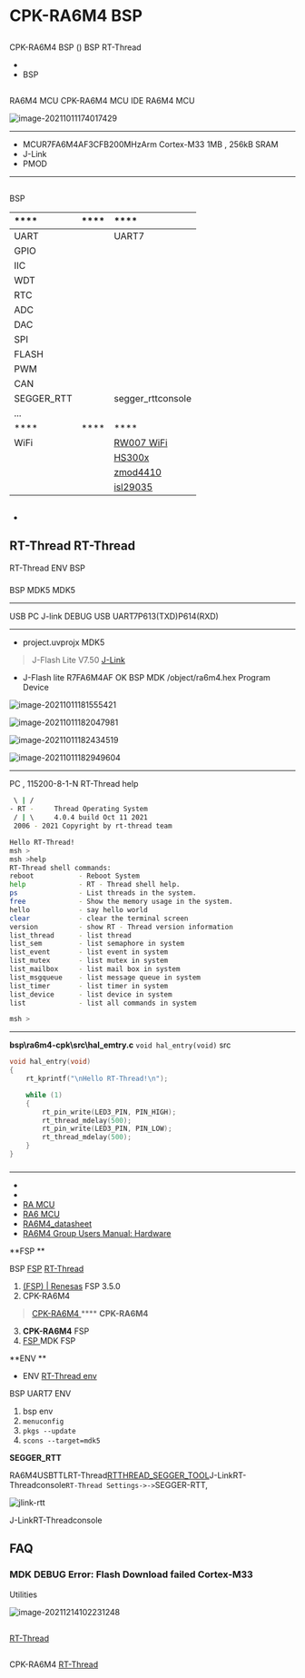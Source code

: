 #  CPK-RA6M4  BSP 

## 

 CPK-RA6M4  BSP ()  BSP RT-Thread 



- 
- BSP 

## 

 RA6M4 MCU  CPK-RA6M4 MCU  IDE RA6M4 MCU 



![image-20211011174017429](docs/picture/cpk-ra6m4.png) 

 **** 

- MCUR7FA6M4AF3CFB200MHzArm Cortex-M33 1MB , 256kB SRAM
-  J-Link 
-  PMOD 

****

## 

 BSP 

| **** | **** | **** |
| :----------------- | :----------------- | :------------- |
| UART               |                | UART7  |
| GPIO               |                |                |
| IIC                |                |            |
| WDT                |                |                |
| RTC                |                |                |
| ADC                |                |                |
| DAC                |                |                |
| SPI                |                |                |
| FLASH              |                |                |
| PWM                |                |                |
| CAN                |                |                |
|  SEGGER_RTT        |                |  segger_rttconsole |
| ...      |                    |                |
| **** | **** | **** |
| WiFi      |         |  [RW007 WiFi ](https://github.com/RT-Thread-packages/rw007)  |
|    |        |  [HS300x ](https://github.com/Guozhanxin/hs300x) |
|  |  | [zmod4410 ](https://github.com/ShermanShao/zmod4410) |
|  |  | [isl29035](https://github.com/ShermanShao/isl29035) |


## 



- 

   RT-Thread  RT-Thread  
- 

   RT-Thread  ENV  BSP 

### 

 BSP  MDK5  MDK5 

****

 USB  PC J-link  DEBUG  USB  UART7P613(TXD)P614(RXD)

****

-  project.uvprojx  MDK5 

>  J-Flash Lite  V7.50 [J-Link ](https://www.segger.com/downloads/jlink/)

-  J-Flash lite  R7FA6M4AF OK  BSP  MDK  /object/ra6m4.hex  Program Device 

![image-20211011181555421](docs/picture/jflash1.png) 

![image-20211011182047981](docs/picture/jflash2.png) 

![image-20211011182434519](docs/picture/jflash.png) 

![image-20211011182949604](docs/picture/jflash3.png) 

****



 PC , 115200-8-1-N RT-Thread  help 

```bash
 \ | /
- RT -     Thread Operating System
 / | \     4.0.4 build Oct 11 2021
 2006 - 2021 Copyright by rt-thread team

Hello RT-Thread!
msh >
msh >help
RT-Thread shell commands:
reboot           - Reboot System
help             - RT - Thread shell help.
ps               - List threads in the system.
free             - Show the memory usage in the system.
hello            - say hello world
clear            - clear the terminal screen
version          - show RT - Thread version information
list_thread      - list thread
list_sem         - list semaphore in system
list_event       - list event in system
list_mutex       - list mutex in system
list_mailbox     - list mail box in system
list_msgqueue    - list message queue in system
list_timer       - list timer in system
list_device      - list device in system
list             - list all commands in system

msh > 
```

****

 **bsp\ra6m4-cpk\src\hal_emtry.c**   `void hal_entry(void)`  src 

```c
void hal_entry(void)
{
    rt_kprintf("\nHello RT-Thread!\n");

    while (1)
    {
        rt_pin_write(LED3_PIN, PIN_HIGH);
        rt_thread_mdelay(500);
        rt_pin_write(LED3_PIN, PIN_LOW);
        rt_thread_mdelay(500);
    }
}
```

### 

****

- [](https://www2.renesas.cn/cn/zh/products/microcontrollers-microprocessors/ra-cortex-m-mcus/cpk-ra6m4-evaluation-board)
- [](https://www2.renesas.cn/cn/zh/document/mah/1527156?language=zh&r=1527191)
- [RA MCU ](https://www2.renesas.cn/cn/zh/document/gde/1520091)
- [RA6 MCU ](https://www2.renesas.cn/cn/zh/document/apn/ra6-quick-design-guide)
- [RA6M4_datasheet](https://www2.renesas.cn/cn/zh/document/dst/ra6m4-group-datasheet)
- [RA6M4 Group Users Manual: Hardware](https://www2.renesas.cn/cn/zh/document/man/ra6m4-group-user-s-manual-hardware)

**FSP **

 BSP  [FSP](https://www2.renesas.cn/jp/zh/software-tool/flexible-software-package-fsp#document) [RT-Thread ](https://club.rt-thread.org/)

1. [ (FSP) | Renesas](https://www.renesas.com/cn/zh/software-tool/flexible-software-package-fsp) FSP 3.5.0 
2.  CPK-RA6M4 
> [ CPK-RA6M4 ](https://www2.renesas.cn/jp/zh/products/microcontrollers-microprocessors/ra-cortex-m-mcus/cpk-ra6m4-evaluation-board)**** **CPK-RA6M4**
3.  **CPK-RA6M4** FSP [](https://www2.renesas.cn/document/ppt/1527171?language=zh&r=1527191)
4. [ FSP ](../docs/RAFSP.md) MDK  FSP 

**ENV **

-  ENV [RT-Thread env ](https://www.rt-thread.org/document/site/#/development-tools/env/env)

 BSP  UART7  ENV 


1.  bsp  env 
2. `menuconfig`
3. `pkgs --update`
4. `scons --target=mdk5` 

**SEGGER_RTT**

RA6M4USBTTLRT-Thread[RTTHREAD_SEGGER_TOOL](https://github.com/supperthomas/RTTHREAD_SEGGER_TOOL)J-LinkRT-Threadconsole`RT-Thread Settings->->`SEGGER-RTT,

![jlink-rtt](docs/picture/jlink-rtt.png)

J-LinkRT-Threadconsole


## FAQ

###  MDK  DEBUG   Error: Flash Download failed Cortex-M33 

 Utilities 

![image-20211214102231248](docs/picture/readme_faq1.png) 

## 

  [RT-Thread ](https://club.rt-thread.org/)

## 

 CPK-RA6M4  [ RT-Thread ](https://www.rt-thread.org/document/site/#/rt-thread-version/rt-thread-standard/development-guide/github/github)

